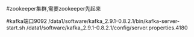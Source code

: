 #zookeeper集群,需要zookeeper先起来

#kafka端口9092
/data1/software/kafka_2.9.1-0.8.2.1/bin/kafka-server-start.sh /data1/software/kafka_2.9.1-0.8.2.1/config/server.properties.4180
